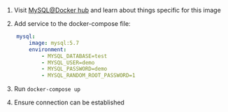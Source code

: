 1. Visit [MySQL@Docker hub](https://hub.docker.com/_/mysqk/) and learn about things specific for this image

2. Add service to the docker-compose file:

```yaml
    mysql:
        image: mysql:5.7
        environment:
            - MYSQL_DATABASE=test
            - MYSQL_USER=demo
            - MYSQL_PASSWORD=demo
            - MYSQL_RANDOM_ROOT_PASSWORD=1
```

3. Run `docker-compose up`

4. Ensure connection can be established
